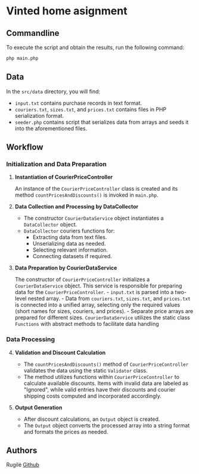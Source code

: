 # Vinted home asignment

## Commandline

To execute the script and obtain the results, run the following command:

```bash
php main.php
```

## Data

In the `src/data` directory, you will find:

- `input.txt` contains purchase records in text format.
- `couriers.txt`, `sizes.txt`, and `prices.txt` contains files in PHP serialization format.
- `seeder.php` contains script that serializes data from arrays and seeds it into the aforementioned files.

## Workflow

### Initialization and Data Preparation

1. **Instantiation of CourierPriceController**

   An instance of the `CourierPriceController` class is created and its method `countPricesAndDiscounts()` is invoked in `main.php`.

2. **Data Collection and Processing by DataCollector**

   - The constructor  `CourierDataService` object instantiates a `DataCollector` object.
   - `DataCollector` couriers functions for:
        - Extracting data from text files.
        - Unserializing data as needed.
        - Selecting relevant information.
        - Connecting datasets if required.

3. **Data Preparation by CourierDataService**

   The constructor of `CourierPriceController` initializes a `CourierDataService` object. This service is responsible for preparing data for the `CourierPriceController`.
        - `input.txt` is parsed into a two-level nested array.
        - Data from `couriers.txt`, `sizes.txt`, and `prices.txt` is connected into a unified array, selecting only the    required values (short names for sizes, couriers, and prices).
        - Separate price arrays are prepared for different sizes.
 `CourierDataService` utilizes the static class `Functions` with abstract methods to facilitate data handling

### Data Processing

4. **Validation and Discount Calculation**

   - The `countPricesAndDiscounts()` method of `CourierPriceController` validates the data using the static `Validator` class.
    - The method utilizes functions within `CourierPriceController` to calculate available discounts. Items with invalid data are labeled as "Ignored", while valid entries have their discounts and courier shipping costs computed and incorporated accordingly.

5. **Output Generation**

   - After discount calculations, an `Output` object is created.
   - The `Output` object converts the processed array into a string format and formats the prices as needed.

## Authors

Rugilė [Github](https://github.com/kauste)